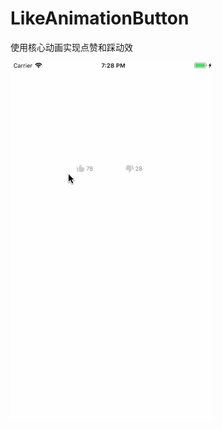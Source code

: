 # LikeAnimationButton

使用核心动画实现点赞和踩动效

![image](https://raw.githubusercontent.com/liuyongjiesail/LikeAnimationButton/master/Like&Tread.gif)
